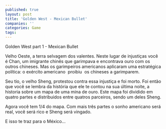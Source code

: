 ```yaml
---
published: true
layout: post
title: 'Golden West - Mexican Bullet'
companies: ''
categories: Game
tags: 
---
```

Golden West part 1 - Mexican Bullet

Velho Oeste, a terra selvagem dos valentes. Neste lugar de injustiças você é Chan, um imigrante chinês que garimpava e encontrava ouro com os outros chineses. Mas os garimpeiros americanos aplicaram uma estratégica política: o exército americano  proibiu  os chineses a garimparem.

Seu tio, o velho Sheng, protestou contra essa injustiça e foi morto. Foi então que você se lembra da história que ele te contou na sua última noite, a historia sobre um mapa de uma mina de ouro. Este mapa foi dividido em quatro partes e distribuidos entre quatros parceiros, sendo um deles Sheng.







Agora você tem 1/4 do mapa. Com mais três partes o sonho americano será real, você será rico e Sheng será vingado.

E isso te traz para o México...





